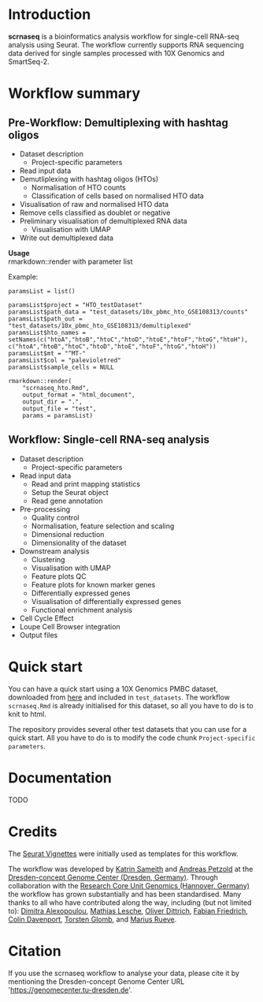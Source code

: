 # Introduction
**scrnaseq** is a bioinformatics analysis workflow for single-cell RNA-seq analysis using Seurat. The workflow currently supports RNA sequencing data derived for single samples processed with 10X Genomics and SmartSeq-2. 

# Workflow summary
## Pre-Workflow: Demultiplexing with hashtag oligos
* Dataset description
  + Project-specific parameters
* Read input data
* Demutliplexing with hashtag oligos (HTOs)
  + Normalisation of HTO counts
  + Classification of cells based on normalised HTO data
* Visualisation of raw and normalised HTO data
* Remove cells classified as doublet or negative
* Preliminary visualisation of demultiplexed RNA data
  + Visualisation with UMAP
* Write out demultiplexed data

**Usage**  
rmarkdown::render with parameter list

Example:  
```
paramsList = list()

paramsList$project = "HTO_testDataset"
paramsList$path_data = "test_datasets/10x_pbmc_hto_GSE108313/counts"
paramsList$path_out = "test_datasets/10x_pbmc_hto_GSE108313/demultiplexed"
paramsList$hto_names = setNames(c("htoA","htoB","htoC","htoD","htoE","htoF","htoG","htoH"), c("htoA","htoB","htoC","htoD","htoE","htoF","htoG","htoH"))
paramsList$mt = "^MT-"
paramsList$col = "palevioletred"
paramsList$sample_cells = NULL

rmarkdown::render(
    "scrnaseq_hto.Rmd",
    output_format = "html_document",
    output_dir = ".",
    output_file = "test",
    params = paramsList)
```

## Workflow: Single-cell RNA-seq analysis 
* Dataset description
  + Project-specific parameters  
* Read input data  
  + Read and print mapping statistics  
  + Setup the Seurat object  
  + Read gene annotation  
* Pre-processing  
  + Quality control  
  + Normalisation, feature selection and scaling  
  + Dimensional reduction  
  + Dimensionality of the dataset  
* Downstream analysis  
  + Clustering  
  + Visualisation with UMAP  
  + Feature plots QC  
  + Feature plots for known marker genes  
  + Differentially expressed genes  
  + Visualisation of differentially expressed genes  
  + Functional enrichment analysis  
* Cell Cycle Effect  
* Loupe Cell Browser integration  
* Output files  

# Quick start
You can have a quick start using a 10X Genomics PMBC dataset, downloaded from [here](https://support.10xgenomics.com/single-cell-gene-expression/datasets/3.0.0/pbmc_1k_v3) and included in <code>test_datasets</code>. The workflow <code>scrnaseq.Rmd</code> is already initialised for this dataset, so all you have to do is to knit to html. 

The repository provides several other test datasets that you can use for a quick start. All you have to do is to modify the code chunk <code>Project-specific parameters</code>. 

# Documentation 
TODO

# Credits
The [Seurat Vignettes](https://satijalab.org/seurat/vignettes.html) were initially used as templates for this workflow. 

The workflow was developed by [Katrin Sameith](https://github.com/ktrns) and [Andreas Petzold](https://github.com/andpet0101) at the [Dresden-concept Genome Center (Dresden, Germany)](https://genomecenter.tu-dresden.de/about-us). Through collaboration with the [Research Core Unit Genomics (Hannover, Germany)](https://www.mhh.de/genomics) the workflow has grown substantially and has been standardised. Many thanks to all who have contributed along the way, including (but not limited to): [Dimitra Alexopoulou](https://github.com/dimialex), [Mathias Lesche](https://github.com/mlesche), [Oliver Dittrich](https://github.com/Oliver-D-B), [Fabian Friedrich](https://github.com/Colorstorm), [Colin Davenport](https://github.com/colindaven), [Torsten Glomb](https://github.com/tglomb), and [Marius Rueve](https://github.com/mariusrueve).

# Citation
If you use the scrnaseq workflow to analyse your data, please cite it by mentioning the Dresden-concept Genome Center URL 'https://genomecenter.tu-dresden.de'. 
